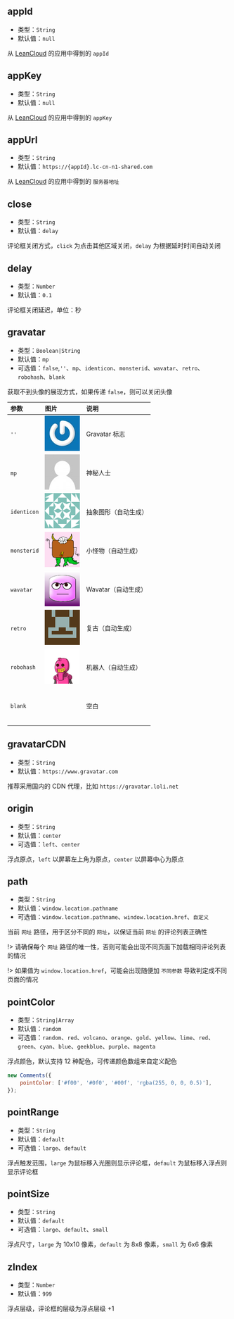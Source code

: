 ## appId

- 类型：`String`
- 默认值：`null`

从 [LeanCloud](https://leancloud.cn/dashboard/applist.html#/apps) 的应用中得到的 `appId`

## appKey

- 类型：`String`
- 默认值：`null`

从 [LeanCloud](https://leancloud.cn/dashboard/applist.html#/apps) 的应用中得到的 `appKey`

## appUrl

- 类型：`String`
- 默认值：`https://{appId}.lc-cn-n1-shared.com`

从 [LeanCloud](https://leancloud.cn/dashboard/applist.html#/apps) 的应用中得到的 `服务器地址`

## close

- 类型：`String`
- 默认值：`delay`

评论框关闭方式，`click` 为点击其他区域关闭，`delay` 为根据延时时间自动关闭

## delay

- 类型：`Number`
- 默认值：`0.1`

评论框关闭延迟，单位：秒

## gravatar

- 类型：`Boolean|String`
- 默认值：`mp`
- 可选值：`false`,`''`、`mp`、`identicon`、`monsterid`、`wavatar`、`retro`、`robohash`、`blank`

获取不到头像的展现方式，如果传递 `false`，则可以关闭头像

| 参数 | 图片 | 说明 |
|:---|:---|:---|
| `''` | ![](../assets/img/none.jpg ':size=22') | Gravatar 标志 |
| `mp` | ![](../assets/img/mp.png ':size=22') | 神秘人士 |
| `identicon` | ![](../assets/img/identicon.png ':size=22') | 抽象图形（自动生成） |
| `monsterid` | ![](../assets/img/monsterid.png ':size=22') | 小怪物（自动生成） |
| `wavatar` | ![](../assets/img/wavatar.png ':size=22') | Wavatar（自动生成） |
| `retro` | ![](../assets/img/retro.png ':size=22') | 复古（自动生成） |
| `robohash` | ![](../assets/img/robohash.png ':size=22') | 机器人（自动生成） |
| `blank` | ![](../assets/img/blank.png ':size=22') | 空白 |

## gravatarCDN

- 类型：`String`
- 默认值：`https://www.gravatar.com`

推荐采用国内的 CDN 代理，比如 `https://gravatar.loli.net`

## origin

- 类型：`String`
- 默认值：`center`
- 可选值：`left`、`center`

浮点原点，`left` 以屏幕左上角为原点，`center` 以屏幕中心为原点

## path

- 类型：`String`
- 默认值：`window.location.pathname`
- 可选值：`window.location.pathname`、`window.location.href`、`自定义`

当前 `网址` 路径，用于区分不同的 `网址`，以保证当前 `网址` 的评论列表正确性

!> 请确保每个 `网址` 路径的唯一性，否则可能会出现不同页面下加载相同评论列表的情况

!> 如果值为 `window.location.href`，可能会出现随便加 `不同参数` 导致判定成不同页面的情况

## pointColor

- 类型：`String|Array`
- 默认值：`random`
- 可选值：`random`、`red`、`volcano`、`orange`、`gold`、`yellow`、`lime`、`red`、`green`、`cyan`、`blue`、`geekblue`、`purple`、`magenta`

浮点颜色，默认支持 12 种配色，可传递颜色数组来自定义配色

```js
new Comments({
    pointColor: ['#f00', '#0f0', '#00f', 'rgba(255, 0, 0, 0.5)'],
});
```

## pointRange

- 类型：`String`
- 默认值：`default`
- 可选值：`large`、`default`

浮点触发范围，`large` 为鼠标移入光圈则显示评论框，`default` 为鼠标移入浮点则显示评论框

## pointSize

- 类型：`String`
- 默认值：`default`
- 可选值：`large`、`default`、`small`

浮点尺寸，`large` 为 10x10 像素，`default` 为 8x8 像素，`small` 为 6x6 像素

## zIndex

- 类型：`Number`
- 默认值：`999`

浮点层级，评论框的层级为浮点层级 +1
